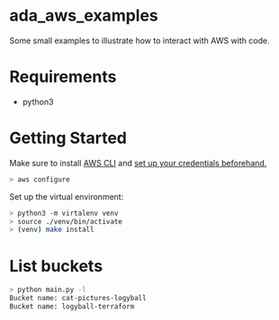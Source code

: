# ada_aws_examples

Some small examples to illustrate how to interact with AWS with code.

# Requirements

- python3

# Getting Started

Make sure to install [AWS CLI](https://docs.aws.amazon.com/cli/latest/userguide/getting-started-install.html) and [set up your credentials beforehand.](https://docs.aws.amazon.com/cli/latest/userguide/cli-configure-files.html)

```sh
> aws configure
```
Set up the virtual environment:

```sh
> python3 -m virtalenv venv
> source ./venv/bin/activate
> (venv) make install
```

# List buckets

```sh
> python main.py -l
Bucket name: cat-pictures-logyball
Bucket name: logyball-terraform
```
